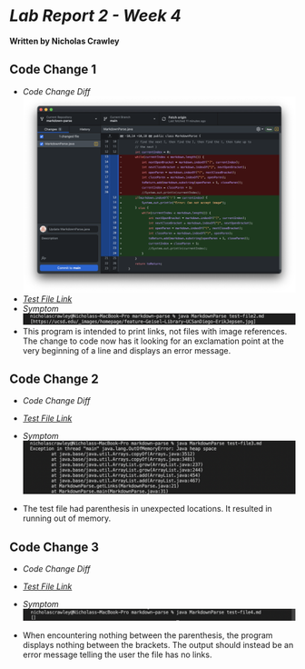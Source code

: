 # *Lab Report 2 - Week 4*
**Written by Nicholas Crawley**

## Code Change 1
* *Code Change Diff*
![Image](lab-3-part-1-1.png)
* [*Test File Link*](test-file2.md)
* *Symptom*
![Image](lab-3-part-1-2.png)
* This program is intended to print links, not files with image references. The change to code now has it looking for an exclamation point at the very beginning of a line and displays an error message.

## Code Change 2
* *Code Change Diff*

* [*Test File Link*](test-file3.md)
* *Symptom*
![Image](lab-3-part-2-2.png)
* The test file had parenthesis in unexpected locations. It resulted in running out of memory.

## Code Change 3
* *Code Change Diff*

* [*Test File Link*](test-file4.md)
* *Symptom*
![Image](lab-3-part-3-2.png)
* When encountering nothing between the parenthesis, the program displays nothing between the brackets. The output should instead be an error message telling the user the file has no links.
